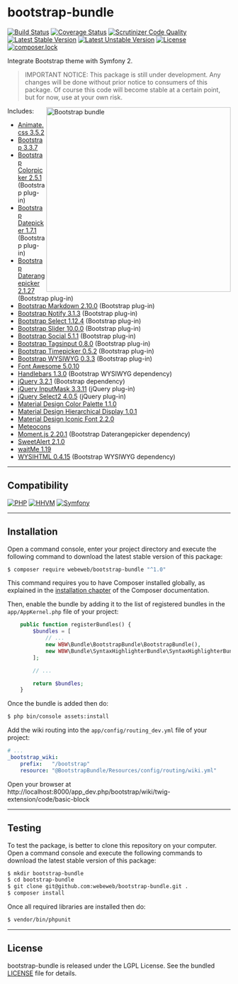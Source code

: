 bootstrap-bundle
================

[![Build Status](https://travis-ci.org/webeweb/bootstrap-bundle.svg?branch=master)](https://travis-ci.org/webeweb/bootstrap-bundle) [![Coverage Status](https://coveralls.io/repos/github/webeweb/bootstrap-bundle/badge.svg?branch=master)](https://coveralls.io/github/webeweb/bootstrap-bundle?branch=master) [![Scrutinizer Code Quality](https://scrutinizer-ci.com/g/webeweb/bootstrap-bundle/badges/quality-score.png?b=master)](https://scrutinizer-ci.com/g/webeweb/bootstrap-bundle/?branch=master) [![Latest Stable Version](https://poser.pugx.org/webeweb/bootstrap-bundle/v/stable)](https://packagist.org/packages/webeweb/bootstrap-bundle) [![Latest Unstable Version](https://poser.pugx.org/webeweb/bootstrap-bundle/v/unstable)](https://packagist.org/packages/webeweb/bootstrap-bundle) [![License](https://poser.pugx.org/webeweb/bootstrap-bundle/license)](https://packagist.org/packages/webeweb/bootstrap-bundle) [![composer.lock](https://poser.pugx.org/webeweb/bootstrap-bundle/composerlock)](https://packagist.org/packages/webeweb/bootstrap-bundle)

Integrate Bootstrap theme with Symfony 2.

> IMPORTANT NOTICE: This package is still under development. Any changes will be
> done without prior notice to consumers of this package. Of course this code
> will become stable at a certain point, but for now, use at your own risk.

<img src="https://raw.githubusercontent.com/webeweb/bootstrap-bundle/master/Resources/doc/images/bootstrap-stack_1024x0860.png" alt="Bootstrap bundle" align="right" width="416"/>

Includes:

- [Animate.css 3.5.2](https://github.com/daneden/animate.css/)
- [Bootstrap 3.3.7](https://getbootstrap.com/docs/3.3/)
- [Bootstrap Colorpicker 2.5.1](https://github.com/farbelous/bootstrap-colorpicker/) (Bootstrap plug-in)
- [Bootstrap Datepicker 1.7.1](https://github.com/uxsolutions/bootstrap-datepicker/) (Bootstrap plug-in)
- [Bootstrap Daterangepicker 2.1.27](http://www.daterangepicker.com/) (Bootstrap plug-in)
- [Bootstrap Markdown 2.10.0](https://github.com/toopay/bootstrap-markdown/) (Bootstrap plug-in)
- [Bootstrap Notify 3.1.3](https://github.com/mouse0270/bootstrap-notify/) (Bootstrap plug-in)
- [Bootstrap Select 1.12.4](https://silviomoreto.github.io/bootstrap-select/) (Bootstrap plug-in)
- [Bootstrap Slider 10.0.0](https://github.com/seiyria/bootstrap-slider/) (Bootstrap plug-in)
- [Bootstrap Social 5.1.1](https://github.com/lipis/bootstrap-social/) (Bootstrap plug-in)
- [Bootstrap Tagsinput 0.8.0](https://github.com/bootstrap-tagsinput/bootstrap-tagsinput/) (Bootstrap plug-in)
- [Bootstrap Timepicker 0.5.2](https://github.com/jdewit/bootstrap-timepicker/) (Bootstrap plug-in)
- [Bootstrap WYSIWYG 0.3.3](https://github.com/bootstrap-wysiwyg/bootstrap3-wysiwyg/) (Bootstrap plug-in)
- [Font Awesome 5.0.10](https://fontawesome.com/)
- [Handlebars 1.3.0](http://handlebarsjs.com/) (Bootstrap WYSIWYG dependency)
- [jQuery 3.2.1](http://jquery.com/) (Bootstrap dependency)
- [jQuery InputMask 3.3.11](https://github.com/RobinHerbots/Inputmask/) (jQuery plug-in)
- [jQuery Select2 4.0.5](https://github.com/select2/select2/) (jQuery plug-in)
- [Material Design Color Palette 1.1.0](https://github.com/zavoloklom/material-design-color-palette/)
- [Material Design Hierarchical Display 1.0.1](https://github.com/zavoloklom/material-design-hierarchical-display/)
- [Material Design Iconic Font 2.2.0](https://github.com/zavoloklom/material-design-iconic-font/)
- [Meteocons](http://www.alessioatzeni.com/meteocons/)
- [Moment.js 2.20.1](http://momentjs.com/) (Bootstrap Daterangepicker dependency)
- [SweetAlert 2.1.0](https://github.com/t4t5/sweetalert/)
- [waitMe 1.19](https://github.com/vadimsva/waitMe/)
- [WYSIHTML 0.4.15](https://github.com/Edicy/wysihtml5/) (Bootstrap WYSIWYG dependency)

---

## Compatibility

[![PHP](https://img.shields.io/badge/PHP-%5E5.6%7C%5E7.0-blue.svg)](http://php.net) [![HHVM](https://img.shields.io/badge/HHVM-ready-orange.svg)](https://hhvm.com/) [![Symfony](https://img.shields.io/badge/Symfony-%5E2.6%7C%5E3.0-brightgreen.svg)](https://symfony.com)

---

## Installation

Open a command console, enter your project directory and execute the following
command to download the latest stable version of this package:

```bash
$ composer require webeweb/bootstrap-bundle "^1.0"
```

This command requires you to have Composer installed globally, as explained in
the [installation chapter](https://getcomposer.org/doc/00-intro.md) of the
Composer documentation.

Then, enable the bundle by adding it to the list of registered bundles
in the `app/AppKernel.php` file of your project:

```php
    public function registerBundles() {
        $bundles = [
            // ...
            new WBW\Bundle\BootstrapBundle\BootstrapBundle(),
            new WBW\Bundle\SyntaxHighlighterBundle\SyntaxHighlighterBundle(),
        ];

        // ...

        return $bundles;
    }
```

Once the bundle is added then do:

```bash
$ php bin/console assets:install
```

Add the wiki routing into the `app/config/routing_dev.yml` file of your project:

```yaml
# ...
_bootstrap_wiki:
    prefix:   "/bootstrap"
    resource: "@BootstrapBundle/Resources/config/routing/wiki.yml"
```

Open your browser at http://localhost:8000/app_dev.php/bootstrap/wiki/twig-extension/code/basic-block

---

## Testing

To test the package, is better to clone this repository on your computer.
Open a command console and execute the following commands to download the latest
stable version of this package:

```bash
$ mkdir bootstrap-bundle
$ cd bootstrap-bundle
$ git clone git@github.com:webeweb/bootstrap-bundle.git .
$ composer install
```

Once all required libraries are installed then do:

```bash
$ vendor/bin/phpunit
```

---

## License

bootstrap-bundle is released under the LGPL License. See the bundled [LICENSE](LICENSE)
file for details.
